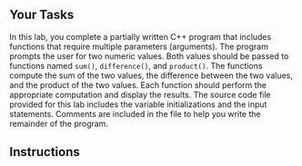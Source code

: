 ## Your Tasks

In this lab, you complete a partially written C++ program that includes functions that require multiple parameters (arguments). The program prompts the user for two numeric values. Both values should be passed to functions named `sum()`, `difference()`, and `product()`. The functions compute the sum of the two values, the difference between the two values, and the product of the two values. Each function should perform the appropriate computation and display the results. The source code file provided for this lab includes the variable initializations and the input statements. Comments are included in the file to help you write the remainder of the program.

## Instructions
